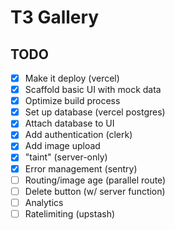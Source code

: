 # T3 Gallery

## TODO

- [x] Make it deploy (vercel)
- [x] Scaffold basic UI with mock data
- [x] Optimize build process
- [x] Set up database (vercel postgres)
- [x] Attach database to UI
- [x] Add authentication (clerk)
- [x] Add image upload
- [x] "taint" (server-only)
- [x] Error management (sentry)
- [ ] Routing/image age (parallel route)
- [ ] Delete button (w/ server function)
- [ ] Analytics
- [ ] Ratelimiting (upstash)
